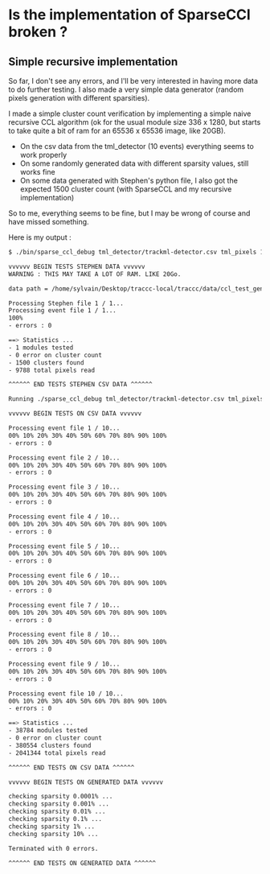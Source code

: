 # Is the implementation of SparseCCl broken ?

## Simple recursive implementation

So far, I don't see any errors, and I'll be very interested in having more data to do further testing. I also made a very simple data generator (random pixels generation with different sparsities).

I made a simple cluster count verification by implementing a simple naive recursive CCL algorithm (ok for the usual module size 336 x 1280, but starts to take quite a bit of ram for an 65536 x 65536 image, like 20GB).
- On the csv data from the tml_detector (10 events) everything seems to work properly
- On some randomly generated data with different sparsity values, still works fine
- On some data generated with Stephen's python file, I also got the expected 1500 cluster count (with SparseCCL and my recursive implementation)

So to me, everything seems to be fine, but I may be wrong of course and have missed something.

Here is my output :

```bash
$ ./bin/sparse_ccl_debug tml_detector/trackml-detector.csv tml_pixels 10 /home/sylvain/Desktop/traccc-local/traccc/data//ccl_test_gen_data.csv

vvvvvv BEGIN TESTS STEPHEN DATA vvvvvv
WARNING : THIS MAY TAKE A LOT OF RAM. LIKE 20Go.

data path = /home/sylvain/Desktop/traccc-local/traccc/data/ccl_test_gen_data.csv

Processing Stephen file 1 / 1...
Processing event file 1 / 1...
100% 
- errors : 0

==> Statistics ... 
- 1 modules tested
- 0 error on cluster count
- 1500 clusters found
- 9788 total pixels read

^^^^^^ END TESTS STEPHEN CSV DATA ^^^^^^

Running ./sparse_ccl_debug tml_detector/trackml-detector.csv tml_pixels 10

vvvvvv BEGIN TESTS ON CSV DATA vvvvvv

Processing event file 1 / 10...
00% 10% 20% 30% 40% 50% 60% 70% 80% 90% 100% 
- errors : 0

Processing event file 2 / 10...
00% 10% 20% 30% 40% 50% 60% 70% 80% 90% 100% 
- errors : 0

Processing event file 3 / 10...
00% 10% 20% 30% 40% 50% 60% 70% 80% 90% 100% 
- errors : 0

Processing event file 4 / 10...
00% 10% 20% 30% 40% 50% 60% 70% 80% 90% 100% 
- errors : 0

Processing event file 5 / 10...
00% 10% 20% 30% 40% 50% 60% 70% 80% 90% 100% 
- errors : 0

Processing event file 6 / 10...
00% 10% 20% 30% 40% 50% 60% 70% 80% 90% 100% 
- errors : 0

Processing event file 7 / 10...
00% 10% 20% 30% 40% 50% 60% 70% 80% 90% 100% 
- errors : 0

Processing event file 8 / 10...
00% 10% 20% 30% 40% 50% 60% 70% 80% 90% 100% 
- errors : 0

Processing event file 9 / 10...
00% 10% 20% 30% 40% 50% 60% 70% 80% 90% 100% 
- errors : 0

Processing event file 10 / 10...
00% 10% 20% 30% 40% 50% 60% 70% 80% 90% 100% 
- errors : 0

==> Statistics ... 
- 38784 modules tested
- 0 error on cluster count
- 380554 clusters found
- 2041344 total pixels read

^^^^^^ END TESTS ON CSV DATA ^^^^^^

vvvvvv BEGIN TESTS ON GENERATED DATA vvvvvv

checking sparsity 0.0001% ...
checking sparsity 0.001% ...
checking sparsity 0.01% ...
checking sparsity 0.1% ...
checking sparsity 1% ...
checking sparsity 10% ...

Terminated with 0 errors.

^^^^^^ END TESTS ON GENERATED DATA ^^^^^^
```